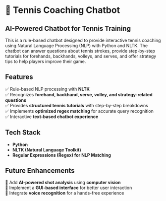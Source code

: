 # 🎾 Tennis Coaching Chatbot

## AI-Powered Chatbot for Tennis Training

This is a rule-based chatbot designed to provide interactive tennis coaching using Natural Language Processing (NLP) with Python and NLTK. The chatbot can answer questions about tennis strokes, provide step-by-step tutorials for forehands, backhands, volleys, and serves, and offer strategy tips to help players improve their game.

## Features
✅ Rule-based NLP processing with **NLTK**  
✅ Recognizes **forehand, backhand, serve, volley, and strategy-related questions**  
✅ Provides **structured tennis tutorials** with step-by-step breakdowns  
✅ Implements **optimized regex matching** for accurate query recognition  
✅ Interactive **text-based chatbot experience**  

## Tech Stack
- **Python**  
- **NLTK (Natural Language Toolkit)**  
- **Regular Expressions (Regex) for NLP Matching**  

## Future Enhancements
🚀 Add **AI-powered shot analysis** using **computer vision**  
🚀 Implement a **GUI-based interface** for better user interaction  
🚀 Integrate **voice recognition** for a hands-free experience  
